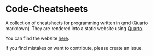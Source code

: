 # Code-Cheatsheets

A collection of cheatsheets for programming written in qmd (Quarto markdown).
They are rendered into a static website using [Quarto](quarto.org).

You can find the website [here](https://moritzguck.github.io/Code-Cheatsheets/).

If you find mistakes or want to contribute, please create an issue. 
